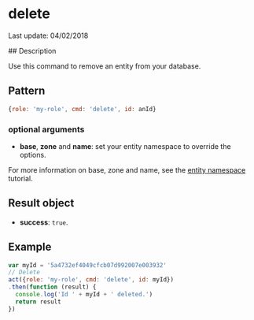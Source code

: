 # delete

Last update: 04/02/2018

## Description

Use this command to remove an entity from your database. 

## Pattern

```js
{role: 'my-role', cmd: 'delete', id: anId}
```

### optional arguments

- **base**, **zone** and **name**: set your entity namespace to override the options.

For more information on base, zone and name, see the [entity namespace][] tutorial.

## Result object

- **success**: `true`.

## Example

```js
var myId = '5a4732ef4049cfcb07d992007e003932'
// Delete
act({role: 'my-role', cmd: 'delete', id: myId})
.then(function (result) {
  console.log('Id ' + myId + ' deleted.')
  return result
})
```
[entity namespace]: http://senecajs.org/docs/tutorials/understanding-data-entities.html#zone-base-and-name-the-entity-namespace
